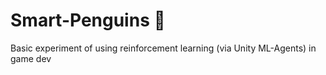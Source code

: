 # Smart-Penguins 🐧
Basic experiment of using reinforcement learning (via Unity ML-Agents) in game dev
